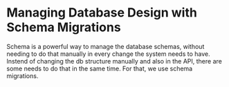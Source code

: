 # Managing Database Design with Schema Migrations

Schema is a powerful way to manage the database schemas, without needing to do that manually in every change the system needs to have.
Instend of changing the db structure manually and also in the API, there are some needs to do that in the same time. For that, we use schema migrations.